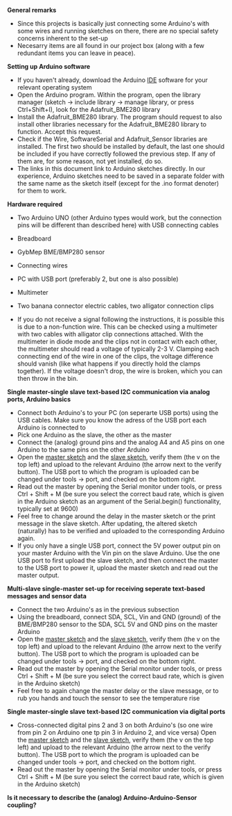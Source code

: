 **General remarks**

- Since this projects is basically just connecting some Arduino's with some wires and running sketches on there, there are no special safety concerns inherent to the set-up
- Necesarry items are all found in our project box (along with a few redundant items you can leave in peace).

**Setting up Arduino software**

- If you haven't already, download the Arduino [IDE](https://www.arduino.cc/en/Main/Software) software for your relevant operating system
- Open the Arduino program. Within the program, open the library manager (sketch -> include library -> manage library, or press Ctrl+Shift+I), look for the Adafruit_BME280 library
- Install the Adafruit_BME280 library. The program should request to also install other libraries necessary for the Adafruit_BME280 library to function. Accept this request.
- Check if the Wire, SoftwareSerial and Adafruit_Sensor libraries are installed. The first two should be installed by default, the last one should be included if you have correctly followed the previous step. If any of them are, for some reason, not yet installed, do so.
- The links in this document link to Arduino sketches directly. In our experience, Arduino sketches need to be saved in a separate folder with the same name as the sketch itself (except for the .ino format denoter) for them to work.

**Hardware required**

- Two Arduino UNO (other Arduino types would work, but the connection pins will be different than described here) with USB connecting cables
- Breadboard
- GybMep BME/BMP280 sensor
- Connecting wires
- PC with USB port (preferably 2, but one is also possible)
- Multimeter
- Two banana connector electric cables, two alligator connection clips

- If you do not receive a signal following the instructions, it is possible this is due to a non-function wire. This can be checked using a multimeter with two cables with alligator clip connections attached. With the multimeter in diode mode and the clips not in contact with each other, the multimeter should read a voltage of typically 2-3 V. Clamping each connecting end of the wire in one of the clips, the voltage difference should vanish (like what happens if you directly hold the clamps together). If the voltage doesn't drop, the wire is broken, which you can then throw in the bin.

**Single master-single slave text-based I2C communication via analog ports, Arduino basics**
- Connect both Arduino's  to your PC (on seperarte USB ports) using the USB cables. Make sure you know the adress of the USB port each Arduino is connected to
- Pick one Arduino as the slave, the other as the master
- Connect the (analog) ground pins and the analog A4 and A5 pins on one Arduino to the same pins on the other Arduino
- Open the [master sketch](link) and the [slave sketch](link), verify them (the v on the top left) and upload to the relevant Arduino (the arrow next to the verify button). The USB port to which the program is uploaded can be changed under tools -> port, and checked on the bottom right.
- Read out the master by opening the Serial monitor under tools, or press Ctrl + Shift + M (be sure you select the correct baud rate, which is given in the Arduino sketch as an argument of the Serial.begin() functionality, typically set at 9600)
- Feel free to change around the delay in the master sketch or the print message in the slave sketch. After updating, the altered sketch (naturally) has to be verified and uploaded to the corresponding Arduino again.
- If you only have a single USB port, connect the 5V power output pin on your master Arduino with the Vin pin on the slave Arduino. Use the one USB port to first upload the slave sketch, and then connect the master to the USB port to power it, upload the master sketch and read out the master output.

**Multi-slave single-master set-up for receiving seperate text-based messages and sensor data**
- Connect the two Arduino's as in the previous subsection
- Using the breadboard, connect SDA, SCL, Vin and GND (ground) of the BME/BMP280 sensor to the SDA, SCL 5V and GND pins on the master Arduino
- Open the [master sketch](link) and the [slave sketch](link), verify them (the v on the top left) and upload to the relevant Arduino (the arrow next to the verify button). The USB port to which the program is uploaded can be changed under tools -> port, and checked on the bottom right.
- Read out the master by opening the Serial monitor under tools, or press Ctrl + Shift + M (be sure you select the correct baud rate, which is given in the Arduino sketch)
- Feel free to again change the master delay or the slave message, or to rub you hands and touch the sensor to see the temperature rise

**Single master-single slave text-based I2C communication via digital ports**
- Cross-connected digital pins 2 and 3 on both Arduino's (so one wire from pin 2 on Arduino one tp pin 3 in Arduino 2, and vice versa)
Open the [master sketch](link) and the [slave sketch](link), verify them (the v on the top left) and upload to the relevant Arduino (the arrow next to the verify button). The USB port to which the program is uploaded can be changed under tools -> port, and checked on the bottom right.
- Read out the master by opening the Serial monitor under tools, or press Ctrl + Shift + M (be sure you select the correct baud rate, which is given in the Arduino sketch)

**Is it necessary to describe the (analog) Arduino-Arduino-Sensor coupling?**
